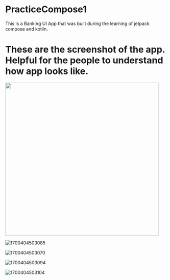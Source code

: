 # PracticeCompose1
This is a Banking UI App that was built during the learning of jetpack compose and kotlin.

# These are the screenshot of the app. Helpful for the people to understand how app looks like.

<img height="480px" src="https://github.com/MV1998/PracticeCompose1/assets/42543529/16bf6302-cd42-4972-8e5c-4eb7f4963a5b">


![1700404503085](https://github.com/MV1998/PracticeCompose1/assets/42543529/16bf6302-cd42-4972-8e5c-4eb7f4963a5b)

![1700404503070](https://github.com/MV1998/PracticeCompose1/assets/42543529/58e5208f-7d30-4189-946e-20747be3d9e5)

![1700404503094](https://github.com/MV1998/PracticeCompose1/assets/42543529/f4b66891-aa66-4f5d-997d-2c167e619492)

![1700404503104](https://github.com/MV1998/PracticeCompose1/assets/42543529/354b5863-e05d-4ca9-add5-254df06a447e)
